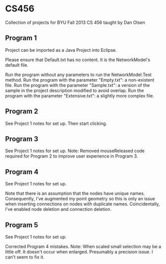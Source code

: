CS456
=====

Collection of projects for BYU Fall 2013 CS 456 taught by Dan Olsen


Program 1
---------

Project can be imported as a Java Project into Eclipse.

Please ensure that Default.txt has no content.
It is the NetworkModel's default file.

Run the program without any parameters to run the NetworkModel.Test method.
Run the program with the parameter "Empty.txt": a non-existent file.
Run the program with the parameter "Sample.txt": a version of the sample in the project description modified to avoid overlap.
Run the program with the parameter "Extensive.txt": a slightly more complex file.


Program 2
---------

See Project 1 notes for set up. Then start clicking.


Program 3
---------

See Project 1 notes for set up.
Note: Removed mouseReleased code required for Program 2 to improve user experience in Program 3.

Program 4
---------

See Project 1 notes for set up.

Note that there is an assumption that the nodes have unique names.
Consequently, I've augmented my point geometry so this is only an issue when
	inserting connections on nodes with duplicate names.
Coincidentally, I've enabled node deletion and connection deletion.

Program 5
---------

See Project 1 notes for set up.

Corrected Program 4 mistakes.
Note: When scaled small selection may be a little off.
	It doesn't occur when enlarged.
	Presumably a precision issue. I can't seem to fix it.
